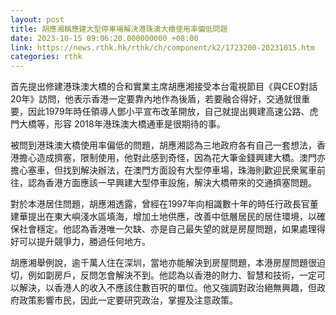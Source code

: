 ```yaml
---
layout: post
title: 胡應湘稱應建大型停車場解決港珠澳大橋使用率偏低問題
date: 2023-10-15 09:06:20.000000000 +08:00
link: https://news.rthk.hk/rthk/ch/component/k2/1723200-20231015.htm
categories: rthk
---
```


首先提出修建港珠澳大橋的合和實業主席胡應湘接受本台電視節目《與CEO對話 20年》訪問，他表示香港一定要靠內地作為後盾，若要融合得好，交通就很重要，因此1979年時任領導人鄧小平宣布改革開放，自己就提出興建高速公路、虎門大橋等，形容 2018年港珠澳大橋通車是很期待的事。

被問到港珠澳大橋使用率偏低的問題，胡應湘認為三地政府各有自己一套想法，香港擔心造成擠塞，限制使用，他對此感到奇怪，因為花大筆金錢興建大橋。澳門亦擔心塞車，但找到解決辦法，在澳門方面設有大型停車場，珠海則歡迎民衆駕車前往，認為香港方面應該一早興建大型停車設施，解決大橋帶來的交通擠塞問題。

對於本港居住問題，胡應湘透露，曾經在1997年向相識數十年的時任行政長官董建華提出在東大嶼淺水區填海，增加土地供應，改善中低層居民的居住環境，以確保社會穩定。他認為香港唯一欠缺、亦是自己最失望的就是房屋問題，如果處理得好可以提升競爭力，勝過任何地方。

胡應湘舉例說，逾千萬人住在深圳，當地亦能解決到房屋問題，本港房屋問題很迫切，例如劏房戶，反問怎會解決不到。他認為以香港的財力、智慧和技術，一定可以解決，以香港人的收入不應該住數百呎的單位。他又強調對政治絕無興趣，但政府政策影響市民，因此一定要研究政治，掌握及注意政策。
